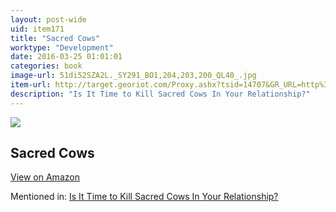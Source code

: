 ```yaml
---
layout: post-wide
uid: item171
title: "Sacred Cows"
worktype: "Development"
date: 2016-03-25 01:01:01
categories: book
image-url: 51di52SZA2L._SY291_BO1,204,203,200_QL40_.jpg
item-url: http://target.georiot.com/Proxy.ashx?tsid=14707&GR_URL=http%3A%2F%2Fwww.amazon.com%2FSacred-Cows-Truth-Divorce-Marriage%2Fdp%2F1626813612%2F
description: "Is It Time to Kill Sacred Cows In Your Relationship?"
---
```

<a href="http://target.georiot.com/Proxy.ashx?tsid=14707&GR_URL=http%3A%2F%2Fwww.amazon.com%2FSacred-Cows-Truth-Divorce-Marriage%2Fdp%2F1626813612%2F" target="blank"><img src="../../../../img/thumbs/51di52SZA2L._SY291_BO1,204,203,200_QL40_.jpg" class="prod-img"></a>
<h2>Sacred Cows</h2>
<p><a class="btn btn-primary" href="http://target.georiot.com/Proxy.ashx?tsid=14707&GR_URL=http%3A%2F%2Fwww.amazon.com%2FSacred-Cows-Truth-Divorce-Marriage%2Fdp%2F1626813612%2F" target="blank">View on Amazon</a><p>
<p>Mentioned in: <a href="http://fourhourworkweek.com/2015/05/20/google-x/" target="blank">Is It Time to Kill Sacred Cows In Your Relationship?</a></p>
